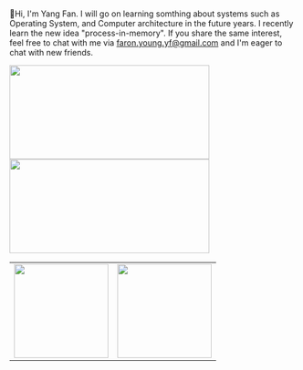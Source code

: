 ###

👋Hi, I'm Yang Fan. I will go on learning somthing about systems such as Operating System, and Computer architecture in the future years. 
I recently learn the new idea "process-in-memory".
If you share the same interest, feel free to chat with me via <faron.young.yf@gmail.com> and I'm eager to chat with new friends.

<div>
 <img width=350px height=165px src="https://github-readme-stats.vercel.app/api?username=XDUFanYang">
 <img width=350px height=165px src="https://github-readme-stats.vercel.app/api/top-langs/?username=XDUFanYang">
</div>

<table><tr>
<td><img height=165px src="https://github-readme-stats.vercel.app/api?username=XDUFanYang" ></td>
<td><img height=165px src="https://github-readme-stats.vercel.app/api/top-langs/?username=XDUFanYang" ></td>
</tr></table>


<!--
**XDUFanYang/XDUFanYang** is a ✨ _special_ ✨ repository because its `README.md` (this file) appears on your GitHub profile.

Here are some ideas to get you started:

- 🔭 I’m currently working on ...
- 🌱 I’m currently learning ...
- 👯 I’m looking to collaborate on ...
- 🤔 I’m looking for help with ...
- 💬 Ask me about ...
- 📫 How to reach me: ...
- 😄 Pronouns: ...
- ⚡ Fun fact: ...
-->
